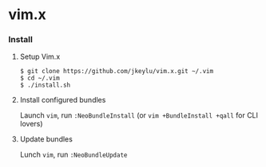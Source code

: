 vim.x
=====

### Install

1. Setup Vim.x

    ```
    $ git clone https://github.com/jkeylu/vim.x.git ~/.vim
    $ cd ~/.vim
    $ ./install.sh
    ```
2. Install configured bundles

    Launch `vim`, run `:NeoBundleInstall` 
    (or `vim +BundleInstall +qall` for CLI lovers)

3. Update bundles

    Lunch `vim`, run `:NeoBundleUpdate`
